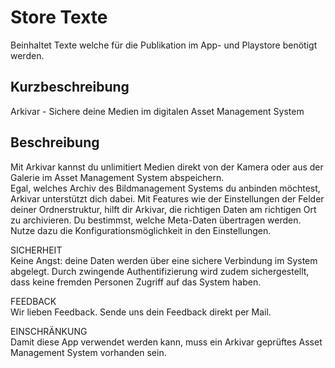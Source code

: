 # Store Texte
Beinhaltet Texte welche für die Publikation im App- und Playstore benötigt werden.

## Kurzbeschreibung
Arkivar - Sichere deine Medien im digitalen Asset Management System

## Beschreibung
Mit Arkivar kannst du unlimitiert Medien direkt von der Kamera oder aus der Galerie im Asset Management System abspeichern.  
Egal, welches Archiv des Bildmanagement Systems du anbinden möchtest, Arkivar unterstützt dich dabei. Mit Features wie der Einstellungen der Felder deiner Ordnerstruktur, hilft dir Arkivar, die richtigen Daten am richtigen Ort zu archivieren. Du bestimmst, welche Meta-Daten übertragen werden. Nutze dazu die Konfigurationsmöglichkeit in den Einstellungen.

SICHERHEIT  
Keine Angst: deine Daten werden über eine sichere Verbindung im System abgelegt. Durch zwingende Authentifizierung wird zudem sichergestellt, dass keine fremden Personen Zugriff auf das System haben.

FEEDBACK   
Wir lieben Feedback. Sende uns dein Feedback direkt per Mail.  

EINSCHRÄNKUNG  
Damit diese App verwendet werden kann, muss ein Arkivar geprüftes Asset Management System vorhanden sein.